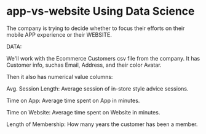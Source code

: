 # app-vs-website Using Data Science 


The company is trying to decide whether to focus their efforts on their mobile APP experience or their WEBSITE.



DATA:

We'll work with the Ecommerce Customers csv file from the company. It has Customer info, suchas Email, Address, and their color Avatar. 

Then it also has numerical value columns:

Avg. Session Length: Average session of in-store style advice sessions.

Time on App: Average time spent on App in minutes.

Time on Website: Average time spent on Website in minutes.

Length of Membership: How many years the customer has been a member. 
